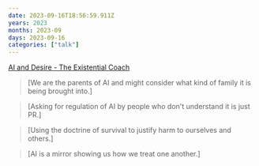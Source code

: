 ```yaml
---
date: 2023-09-16T18:56:59.911Z
years: 2023
months: 2023-09
days: 2023-09-16
categories: ["talk"]
---
```

[AI and Desire - The Existential Coach](https://www.jordanoconnor.com/podcast/episode/b3086386/ai-and-desire)

> [We are the parents of AI and might consider what kind of family it is being brought into.]

> [Asking for regulation of AI by people who don't understand it is just PR.]

> [Using the doctrine of survival to justify harm to ourselves and others.]

> [AI is a mirror showing us how we treat one another.]
